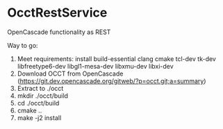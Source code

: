 # OcctRestService
OpenCascade functionality as REST

Way to go:

1. Meet requirements: install build-essential clang cmake tcl-dev tk-dev libfreetype6-dev libgl1-mesa-dev libxmu-dev libxi-dev
2. Download OCCT from OpenCascade (https://git.dev.opencascade.org/gitweb/?p=occt.git;a=summary)
3. Extract to ./occt
4. mkdir ./occt/build
5. cd ./occt/build
6. cmake ..
7. make -j2 install